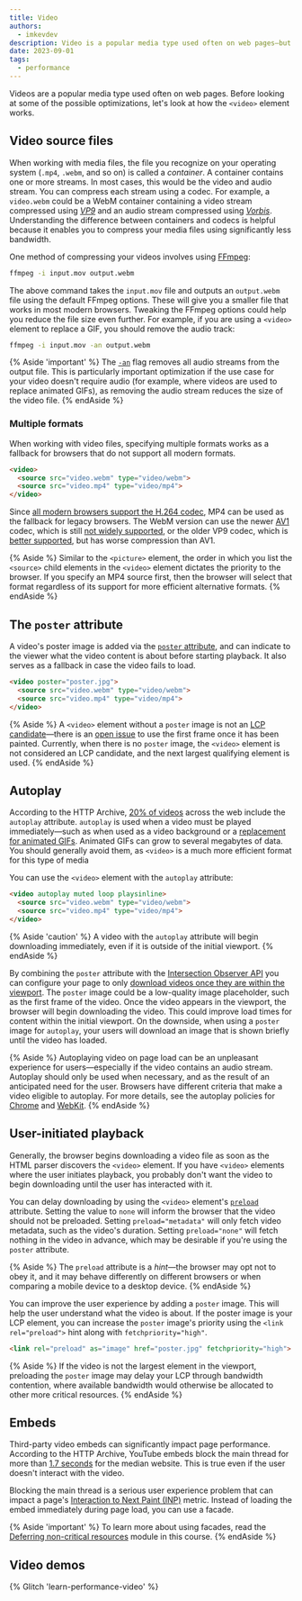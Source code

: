 ```yaml
---
title: Video
authors:
  - imkevdev
description: Video is a popular media type used often on web pages—but knowing how to use them is one aspect of performance you shouldn't overlook. In this module, you'll learn some key techniques for embedding videos such that your website stays fast.
date: 2023-09-01
tags:
  - performance
---
```


Videos are a popular media type used often on web pages. Before looking at some of the possible optimizations, let's look at how the `<video>` element works.

## Video source files

When working with media files, the file you recognize on your operating system (`.mp4`, `.webm`, and so on) is called a _container_. A container contains one or more streams. In most cases, this would be the video and audio stream. You can compress each stream using a codec. For example, a `video.webm` could be a WebM container containing a video stream compressed using [_VP9_](https://en.wikipedia.org/wiki/VP9) and an audio stream compressed using [_Vorbis_](https://en.wikipedia.org/wiki/Vorbis). Understanding the difference between containers and codecs is helpful because it enables you to compress your media files using significantly less bandwidth.

One method of compressing your videos involves using [FFmpeg](https://ffmpeg.org/):

```bash
ffmpeg -i input.mov output.webm
```

The above command takes the `input.mov` file and outputs an `output.webm` file using the default FFmpeg options. These will give you a smaller file that works in most modern browsers. Tweaking the FFmpeg options could help you reduce the file size even further. For example, if you are using a `<video>` element to replace a GIF, you should remove the audio track:

```bash
ffmpeg -i input.mov -an output.webm
```

{% Aside 'important' %}
The [`-an`](https://ffmpeg.org/ffmpeg.html#Audio-Options) flag removes all audio streams from the output file. This is particularly important optimization if the use case for your video doesn't require audio (for example, where videos are used to replace animated GIFs), as removing the audio stream reduces the size of the video file.
{% endAside %}

### Multiple formats

When working with video files, specifying multiple formats works as a fallback for browsers that do not support all modern formats.

```html
<video>
  <source src="video.webm" type="video/webm">
  <source src="video.mp4" type="video/mp4">
</video>
```

Since [all modern browsers support the H.264 codec](https://caniuse.com/mpeg4), MP4 can be used as the fallback for legacy browsers. The WebM version can use the newer [AV1](https://en.wikipedia.org/wiki/AV1) codec, which is still [not widely supported](https://caniuse.com/av1), or the older VP9 codec, which is [better supported](https://caniuse.com/webm), but has worse compression than AV1.

{% Aside %}
Similar to the `<picture>` element, the order in which you list the `<source>` child elements in the `<video>` element dictates the priority to the browser. If you specify an MP4 source first, then the browser will select that format regardless of its support for more efficient alternative formats.
{% endAside %}

## The `poster` attribute

A video's poster image is added via the [`poster` attribute](https://developer.mozilla.org/docs/Web/HTML/Element/video#attr-poster), and can indicate to the viewer what the video content is about before starting playback. It also serves as a fallback in case the video fails to load.

```html
<video poster="poster.jpg">
  <source src="video.webm" type="video/webm">
  <source src="video.mp4" type="video/mp4">
</video>
```

{% Aside %}
A `<video>` element without a `poster` image is not an [LCP candidate](/lcp/#what-elements-are-considered)—there is an [open issue](https://bugs.chromium.org/p/chromium/issues/detail?id=1289664) to use the first frame once it has been painted. Currently, when there is no `poster` image, the `<video>` element is not considered an LCP candidate, and the next largest qualifying element is used.
{% endAside %}

## Autoplay

According to the HTTP Archive, [20% of videos](https://almanac.httparchive.org/en/2022/media#fig-37) across the web include the `autoplay` attribute. `autoplay` is used when a video must be played immediately—such as when used as a video background or a [replacement for animated GIFs](/replace-gifs-with-videos/). Animated GIFs can grow to several megabytes of data. You should generally avoid them, as `<video>` is a much more efficient format for this type of media

You can use the `<video>` element with the `autoplay` attribute:

```html
<video autoplay muted loop playsinline>
  <source src="video.webm" type="video/webm">
  <source src="video.mp4" type="video/mp4">
</video>
```

{% Aside 'caution' %}
A video with the `autoplay` attribute will begin downloading immediately, even if it is outside of the initial viewport.
{% endAside %}

By combining the `poster` attribute with the [Intersection Observer API](https://developer.mozilla.org/docs/Web/API/Intersection_Observer_API) you can configure your page to only [download videos once they are within the viewport](/lazy-loading-video/#video-gif-replacement). The `poster` image could be a low-quality image placeholder, such as the first frame of the video. Once the video appears in the viewport, the browser will begin downloading the video. This could improve load times for content within the initial viewport. On the downside, when using a `poster` image for `autoplay`, your users will download an image that is shown briefly until the video has loaded. 

{% Aside %}
Autoplaying video on page load can be an unpleasant experience for users—especially if the video contains an audio stream. Autoplay should only be used when necessary, and as the result of an anticipated need for the user. Browsers have different criteria that make a video eligible to autoplay. For more details, see the autoplay policies for [Chrome](https://developer.chrome.com/blog/autoplay/) and [WebKit](https://webkit.org/blog/7734/auto-play-policy-changes-for-macos/). 
{% endAside %}

## User-initiated playback

Generally, the browser begins downloading a video file as soon as the HTML parser discovers the `<video>` element. If you have `<video>` elements where the user initiates playback, you probably don't want the video to begin downloading until the user has interacted with it.

You can delay downloading by using the `<video>` element's [`preload`](https://developer.mozilla.org/docs/Web/HTML/Element/video#attr-preload) attribute. Setting the value to `none` will inform the browser that the video should not be preloaded. Setting `preload="metadata"` will only fetch video metadata, such as the video's duration. Setting `preload="none"` will fetch nothing in the video in advance, which may be desirable if you're using the `poster` attribute.

{% Aside %}
The `preload` attribute is a _hint_—the browser may opt not to obey it, and it may behave differently on different browsers or when comparing a mobile device to a desktop device.
{% endAside %} 

You can improve the user experience by adding a `poster` image. This will help the user understand what the video is about. If the poster image is your LCP element, you can increase the `poster` image's priority using the `<link rel="preload">` hint along with `fetchpriority="high"`.

```html
<link rel="preload" as="image" href="poster.jpg" fetchpriority="high">
```

{% Aside %}
If the video is not the largest element in the viewport, preloading the `poster` image may delay your LCP through bandwidth contention, where available bandwidth would otherwise be allocated to other more critical resources.
{% endAside %}

## Embeds

Third-party video embeds can significantly impact page performance. According to the HTTP Archive, YouTube embeds block the main thread for more than [1.7 seconds](https://almanac.httparchive.org/en/2022/third-parties#fig-8) for the median website. This is true even if the user doesn't interact with the video.

Blocking the main thread is a serious user experience problem that can impact a page's [Interaction to Next Paint (INP)](/inp/) metric. Instead of loading the embed immediately during page load, you can use a facade. 

{% Aside 'important' %}
To learn more about using facades, read the [Deferring non-critical resources](TODO) module in this course.
{% endAside %}

## Video demos

{% Glitch 'learn-performance-video' %}
